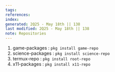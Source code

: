 ```yaml
---
tags: 
references:
index:
generated: 2Q25 - May 18th || 138
last modified: 2Q25 - May 18th || 138
note: Repositories
---
```


1. game-packages : `pkg install game-repo`
2. science-packages : `pkg install science-repo`
3. termux-repo : `pkg install root-repo`
4. x11-packages : `pkg install x11-repo`




